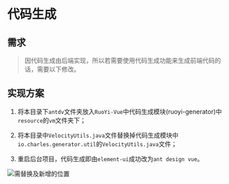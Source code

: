 代码生成
====



## 需求

> 因代码生成由后端实现，所以若需要使用代码生成功能来生成前端代码的话，需要以下修改。



## 实现方案

1. 将本目录下`antdv`文件夹放入`RuoYi-Vue`中代码生成模块(ruoyi-generator)中`resource`的`vm`文件夹下；

2. 将本目录中`VelocityUtils.java`文件替换掉代码生成模块中`io.charles.generator.util`的`VelocityUtils.java`文件；

3. 重启后台项目，代码生成即由`element-ui`成功改为`ant design vue`。

   

![需替换及新增的位置](https://oss.fuzui.net/img/20210202004013.png)


